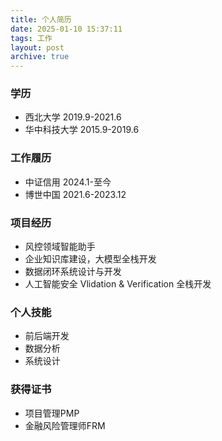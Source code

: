 ```yaml
---
title: 个人简历
date: 2025-01-10 15:37:11
tags: 工作
layout: post
archive: true
---
```


### 学历
- 西北大学 2019.9-2021.6
- 华中科技大学 2015.9-2019.6
### 工作履历
- 中证信用 2024.1-至今
- 博世中国 2021.6-2023.12
### 项目经历
- 风控领域智能助手
- 企业知识库建设，大模型全栈开发
- 数据闭环系统设计与开发
- 人工智能安全 Vlidation & Verification 全栈开发
### 个人技能
- 前后端开发
- 数据分析
- 系统设计
### 获得证书
- 项目管理PMP
- 金融风险管理师FRM